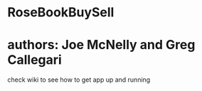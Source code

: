 # RoseBookBuySell
# authors: Joe McNelly and Greg Callegari

check wiki to see how to get app up and running
